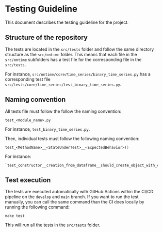 Testing Guideline
=================

This document describes the testing guideline for the project.

## Structure of the repository

The tests are located in the `src/tests` folder and follow the same 
directory structure as the `src/ontime` folder. This means that each 
file in the `src/ontime` subfolders has a test file for the corresponding
file in the `src/tests`.

For instance, `src/ontime/core/time_series/binary_time_series.py` has a corresponding 
test file `src/tests/core/time_series/test_binary_time_series.py`.

## Naming convention

All tests file must follow the follow the naming convention:

    test_<module_name>.py

For instance, `test_binary_time_series.py`.

Then, individual tests must follow the following naming convention:

    test_<MethodName>__<StateUnderTest>__<ExpectedBehavior>()

For instance: 
    
    `test_constructor__creation_from_dataframe__should_create_object_with_correct_data()`.

## Test execution

The tests are executed automatically with GitHub Actions within the CI/CD pipeline on the
`develop` and `main` branch. If you want to run the test manually, you can call the same 
command than the CI does locally by running the following command:
    
    make test

This will run all the tests in the `src/tests` folder.


